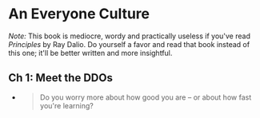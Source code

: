 # An Everyone Culture

_Note:_ This book is mediocre, wordy and practically useless if you've read _Principles_ by Ray Dalio. Do yourself a favor and read that book instead of this one; it'll be better written and more insightful.

## Ch 1: Meet the DDOs

* > Do you worry more about how good you are – or about how fast you're learning?